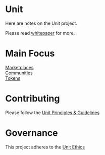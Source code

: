 # Unit 
Here are notes on the Unit project. 

Please read [whitepaper](https://www.unit.ventures/whitepaper) for more. 

# Main Focus
[Marketplaces](https://github.com/unit-network/Unit-Core/tree/main/marketplaces)   
[Communities](https://github.com/unit-network/Unit-Core/tree/main/communities)   
[Tokens](https://github.com/unit-network/Unit-Core/tree/main/tokens)  

# Contributing
Please follow the [Unit Principles & Guidelines]() 

# Governance
 This project adheres to the [Unit Ethics]() 
